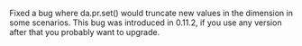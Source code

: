 Fixed a bug where da.pr.set() would truncate new values in the dimension in some
scenarios. This bug was introduced in 0.11.2, if you use any version after that you
probably want to upgrade.
